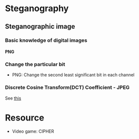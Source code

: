 # Steganography
## Steganographic image
### Basic knowledge of digital images
#### PNG
### Change the particular bit
- PNG: Change the second least significant bit in each channel
### Discrete Cosine Transform(DCT) Coefficient - JPEG
See [this](https://www.youtube.com/watch?v=TWEXCYQKyDc)


# Resource
- Video game: CIPHER